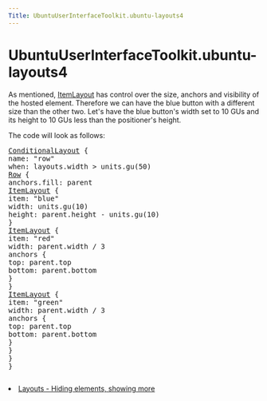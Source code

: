 ```yaml
---
Title: UbuntuUserInterfaceToolkit.ubuntu-layouts4
---
```


# UbuntuUserInterfaceToolkit.ubuntu-layouts4

<span class="subtitle"></span>
<!-- $$$ubuntu-layouts4.html-description -->
<p>As mentioned, <a href="Ubuntu.Layouts.ItemLayout.md">ItemLayout</a> has control over the size, anchors and visibility of the hosted element. Therefore we can have the blue button with a different size than the other two. Let's have the blue button's width set to 10 GUs and its height to 10 GUs less than the positioner's height.</p>
<p>The code will look as follows:</p>
<pre class="qml"><span class="type"><a href="Ubuntu.Layouts.ConditionalLayout.md">ConditionalLayout</a></span> {
<span class="name">name</span>: <span class="string">&quot;row&quot;</span>
<span class="name">when</span>: <span class="name">layouts</span>.<span class="name">width</span> <span class="operator">&gt;</span> <span class="name">units</span>.<span class="name">gu</span>(<span class="number">50</span>)
<span class="type"><a href="QtQuick.Row.md">Row</a></span> {
<span class="name">anchors</span>.fill: <span class="name">parent</span>
<span class="type"><a href="Ubuntu.Layouts.ItemLayout.md">ItemLayout</a></span> {
<span class="name">item</span>: <span class="string">&quot;blue&quot;</span>
<span class="name">width</span>: <span class="name">units</span>.<span class="name">gu</span>(<span class="number">10</span>)
<span class="name">height</span>: <span class="name">parent</span>.<span class="name">height</span> <span class="operator">-</span> <span class="name">units</span>.<span class="name">gu</span>(<span class="number">10</span>)
}
<span class="type"><a href="Ubuntu.Layouts.ItemLayout.md">ItemLayout</a></span> {
<span class="name">item</span>: <span class="string">&quot;red&quot;</span>
<span class="name">width</span>: <span class="name">parent</span>.<span class="name">width</span> <span class="operator">/</span> <span class="number">3</span>
<span class="type">anchors</span> {
<span class="name">top</span>: <span class="name">parent</span>.<span class="name">top</span>
<span class="name">bottom</span>: <span class="name">parent</span>.<span class="name">bottom</span>
}
}
<span class="type"><a href="Ubuntu.Layouts.ItemLayout.md">ItemLayout</a></span> {
<span class="name">item</span>: <span class="string">&quot;green&quot;</span>
<span class="name">width</span>: <span class="name">parent</span>.<span class="name">width</span> <span class="operator">/</span> <span class="number">3</span>
<span class="type">anchors</span> {
<span class="name">top</span>: <span class="name">parent</span>.<span class="name">top</span>
<span class="name">bottom</span>: <span class="name">parent</span>.<span class="name">bottom</span>
}
}
}
}</pre>
<p class="centerAlign"><img src="https://assets.ubuntu.com/v1/84af2b6e-layout3.png" alt="" /></p>
<!-- @@@ubuntu-layouts4.html -->
<p class="naviNextPrevious footerNavi">
<li><a class="nextPage" href="UbuntuUserInterfaceToolkit.ubuntu-layouts5.md">Layouts - Hiding elements, showing more</a></li>
</p>
